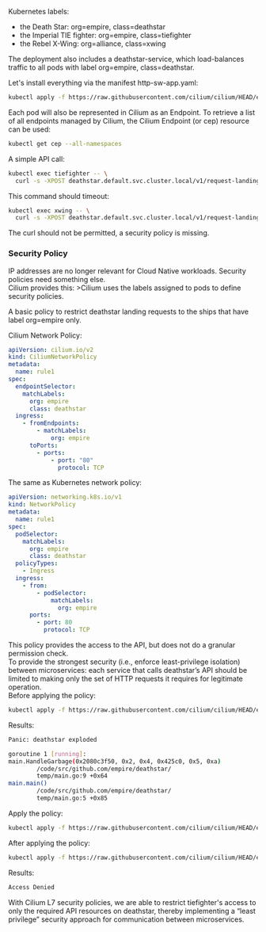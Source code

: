 Kubernetes labels:   
+ the Death Star: org=empire, class=deathstar
+ the Imperial TIE fighter: org=empire, class=tiefighter
+ the Rebel X-Wing: org=alliance, class=xwing

The deployment also includes a deathstar-service, which load-balances traffic to all pods with label org=empire, class=deathstar.   

Let's install everything via the manifest http-sw-app.yaml:   

```sh
kubectl apply -f https://raw.githubusercontent.com/cilium/cilium/HEAD/examples/minikube/http-sw-app.yaml
```


Each pod will also be represented in Cilium as an Endpoint. To retrieve a list of all endpoints managed by Cilium, the Cilium Endpoint (or cep) resource can be used:
```sh
kubectl get cep --all-namespaces
```


A simple API call:
```sh
kubectl exec tiefighter -- \
  curl -s -XPOST deathstar.default.svc.cluster.local/v1/request-landing
```


This command should timeout:
```sh
kubectl exec xwing -- \
  curl -s -XPOST deathstar.default.svc.cluster.local/v1/request-landing
```

The curl should not be permitted, a security policy is missing.

### Security Policy
IP addresses are no longer relevant for Cloud Native workloads. Security policies need something else.   
Cilium provides this: >Cilium uses the labels assigned to pods to define security policies.   

A basic policy to restrict deathstar landing requests to the ships that have label org=empire only.   

Cilium Network Policy:
```yaml
apiVersion: cilium.io/v2
kind: CiliumNetworkPolicy
metadata:
  name: rule1
spec:
  endpointSelector:
    matchLabels:
      org: empire
      class: deathstar
  ingress:
    - fromEndpoints:
        - matchLabels:
            org: empire
      toPorts:
        - ports:
            - port: "80"
              protocol: TCP

```

The same as Kubernetes network policy:
```yaml
apiVersion: networking.k8s.io/v1
kind: NetworkPolicy
metadata:
  name: rule1
spec:
  podSelector:
    matchLabels:
      org: empire
      class: deathstar
  policyTypes:
    - Ingress
  ingress:
    - from:
        - podSelector:
            matchLabels:
              org: empire
      ports:
        - port: 80
          protocol: TCP
```


This policy provides the access to the API, but does not do a granular permission check.   
To provide the strongest security (i.e., enforce least-privilege isolation) between microservices: each service that calls deathstar’s API should be limited to making only the set of HTTP requests it requires for legitimate operation.    
Before applying the policy:
```sh
kubectl apply -f https://raw.githubusercontent.com/cilium/cilium/HEAD/examples/minikube/sw_l3_l4_l7_policy.yaml
```
Results:
```sh
Panic: deathstar exploded

goroutine 1 [running]:
main.HandleGarbage(0x2080c3f50, 0x2, 0x4, 0x425c0, 0x5, 0xa)
        /code/src/github.com/empire/deathstar/
        temp/main.go:9 +0x64
main.main()
        /code/src/github.com/empire/deathstar/
        temp/main.go:5 +0x85
```
Apply the policy:
```sh
kubectl apply -f https://raw.githubusercontent.com/cilium/cilium/HEAD/examples/minikube/sw_l3_l4_l7_policy.yaml
```

After applying the policy:
```sh
kubectl apply -f https://raw.githubusercontent.com/cilium/cilium/HEAD/examples/minikube/sw_l3_l4_l7_policy.yaml
```
Results:
```sh
Access Denied
```

With Cilium L7 security policies, we are able to restrict tiefighter's access to only the required API resources on deathstar, thereby implementing a “least privilege” security approach for communication between microservices.
